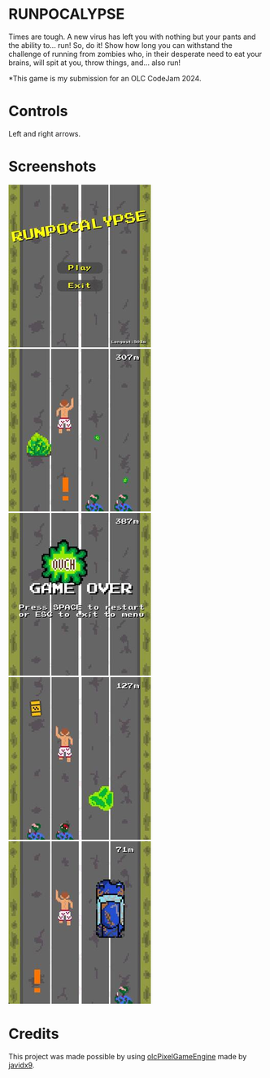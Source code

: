 # RUNPOCALYPSE
Times are tough. A new virus has left you with nothing but your pants and the ability to... run! So, do it! Show how long you can withstand the challenge of running from zombies who, in their desperate need to eat your brains, will spit at you, throw things, and... also run!

*This game is my submission for an OLC CodeJam 2024.

# Controls
Left and right arrows.

# Screenshots

![screenshot](/screenshots/1.jpg?raw=true "1")
![screenshot](/screenshots/2.jpg?raw=true "2")
![screenshot](/screenshots/3.jpg?raw=true "3")
![screenshot](/screenshots/4.jpg?raw=true "4")
![screenshot](/screenshots/5.jpg?raw=true "5")

# Credits
This project was made possible by using [olcPixelGameEngine](https://github.com/OneLoneCoder/olcPixelGameEngine) made by [javidx9](https://github.com/OneLoneCoder).
